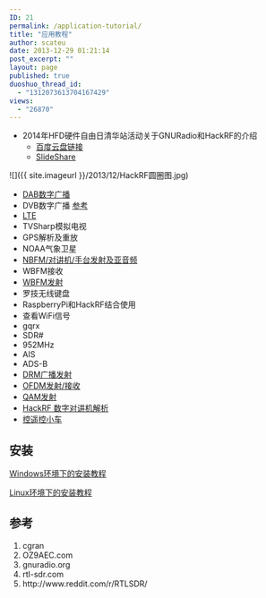 ```yaml
---
ID: 21
permalink: /application-tutorial/
title: "应用教程"
author: scateu
date: 2013-12-29 01:21:14
post_excerpt: ""
layout: page
published: true
duoshuo_thread_id:
  - "1312073613704167429"
views:
  - "26870"
---
```

<ul>
	<li>2014年HFD硬件自由日清华站活动关于GNURadio和HackRF的介绍
<ul>
	<li><a href="http://pan.baidu.com/s/1gdzJjQN">百度云盘链接</a></li>
	<li><a href="http://www.slideshare.net/WangKang1/2014hfdgnuradio-x-hackrf-scateu">SlideShare</a></li>
</ul>
</li>
</ul>
![]({{ site.imageurl }}/2013/12/HackRF圆圈图.jpg)
<ul>
	<li><a href="http://www.hackrf.net/2014/03/hackrf-dab-%E5%B9%BF%E6%92%AD%E5%8F%91%E5%B0%84-hackrf-dab-transmit/">DAB数字广播</a></li>
	<li>DVB数字广播 <a href="http://wiki.oz9aec.net/index.php/Simple_DVB_with_Gstreamer_and_GNU_Radio">参考</a></li>
	<li><a href="http://www.hackrf.net/2014/04/hackrf-lte-scan/">LTE</a></li>
	<li>TVSharp模拟电视</li>
	<li>GPS解析及重放</li>
	<li>NOAA气象卫星</li>
	<li><a title="HackRF进行NBFM(窄带调频)并进行亚音频静噪实验" href="http://www.hackrf.net/2014/06/hackrf_nbfm_tx_n_ctcss_squelch/">NBFM/对讲机/手台发射及亚音频</a></li>
	<li>WBFM接收</li>
	<li><a href="/2014/01/wbfm发射">WBFM发射</a></li>
	<li>罗技无线键盘</li>
	<li>RaspberryPi和HackRF结合使用</li>
	<li>查看WiFi信号</li>
	<li>gqrx</li>
	<li>SDR#</li>
	<li>952MHz</li>
	<li>AIS</li>
	<li>ADS-B</li>
	<li><a title="发射DRM广播信号" href="http://www.hackrf.net/2014/03/transmit-drm/">DRM广播发射</a></li>
	<li><a title="GNURadio关于OFDM的模块" href="http://www.hackrf.net/2014/03/gnuradio-ofdm-modules/">OFDM发射/接收</a></li>
	<li><a title="HackRF 发射 64QAM 信号" href="http://www.hackrf.net/2014/03/hackrf-64qam-transmit/">QAM发射</a></li>
	<li><a title="HackRF One 解调数字对讲机" href="http://www.hackrf.net/2014/03/hackrf-one-trunking-radio/">HackRF 数字对讲机解析</a></li>
	<li><a href="http://www.hackrf.net/2014/03/%E7%94%A8hackrf%E5%92%8Cgnuradio%E6%9D%A5%E5%AE%9E%E7%8E%B0%E5%AF%B9%E9%81%A5%E6%8E%A7%E5%B0%8F%E8%BD%A6%E7%9A%84%E6%8E%A7%E5%88%B6/">控遥控小车</a></li>
</ul>
<h2>安装</h2>
<a href="http://www.hackrf.net/2013/12/%E5%9C%A8windows%E7%8E%AF%E5%A2%83%E4%B8%8B%E5%AE%89%E8%A3%85hackrf%E9%A9%B1%E5%8A%A8/">Windows环境下的安装教程</a>

<a href="http://www.hackrf.net/2013/12/linux%E7%B3%BB%E7%BB%9F%E4%B8%8A%E6%90%AD%E5%BB%BAhackrf%E7%8E%AF%E5%A2%83/">Linux环境下的安装教程</a>
<h2>参考</h2>
<ol>
	<li>cgran</li>
	<li>OZ9AEC.com</li>
	<li>gnuradio.org</li>
	<li>rtl-sdr.com</li>
	<li>http://www.reddit.com/r/RTLSDR/</li>
</ol>
